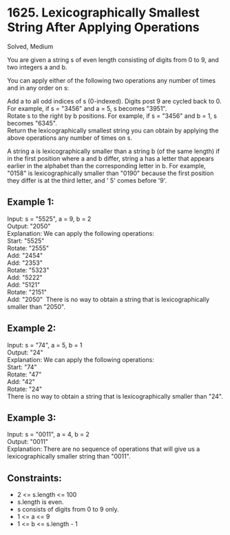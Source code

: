 # 1625. Lexicographically Smallest String After Applying Operations
Solved, Medium

You are given a string s of even length consisting of digits from 0 to 9, and two integers a and b.  

You can apply either of the following two operations any number of times and in any order on s:  

Add a to all odd indices of s (0-indexed). Digits post 9 are cycled back to 0. For example, if s = "3456" and a = 5, s becomes "3951".  
Rotate s to the right by b positions. For example, if s = "3456" and b = 1, s becomes "6345".  
Return the lexicographically smallest string you can obtain by applying the above operations any number of times on s.  

A string a is lexicographically smaller than a string b (of the same length) if in the first position where a and b differ, string a has a letter that 
appears earlier in the alphabet than the corresponding letter in b. For example, "0158" is lexicographically smaller than "0190" because the first position they differ is at the third letter, and '
5' comes before '9'.  

 

Example 1:
---
Input: s = "5525", a = 9, b = 2  
Output: "2050"  
Explanation: We can apply the following operations:  
Start:  "5525"  
Rotate: "2555"  
Add:    "2454"  
Add:    "2353"  
Rotate: "5323"  
Add:    "5222"  
Add:    "5121"  
Rotate: "2151"  
Add:    "2050"  ​​​​​
There is no way to obtain a string that is lexicographically smaller than "2050".  

Example 2:
---
Input: s = "74", a = 5, b = 1  
Output: "24"  
Explanation: We can apply the following operations:  
Start:  "74"  
Rotate: "47"  
​​​​​​​Add:    "42"  
​​​​​​​Rotate: "24"​​​​​​​​​​​​  
There is no way to obtain a string that is lexicographically smaller than "24".  

Example 3:
---
Input: s = "0011", a = 4, b = 2  
Output: "0011"  
Explanation: There are no sequence of operations that will give us a lexicographically smaller string than "0011".  
 

Constraints:
---
- 2 <= s.length <= 100
- s.length is even.
- s consists of digits from 0 to 9 only.
- 1 <= a <= 9
- 1 <= b <= s.length - 1
 
